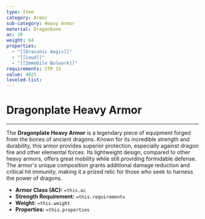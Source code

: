 ```yaml
---
type: Item
category: Armor
sub-category: Heavy Armor
material: Dragonbone
ac: 20
weight: 64
properties:
  - "[[Draconic Aegis]]"
  - "[[Loud]]"
  - "[[Immobile Bulwark]]"
requirements: STR 15
value: 4025
leveled-list: 
---
```

# Dragonplate Heavy Armor
---
The **Dragonplate Heavy Armor** is a legendary piece of equipment forged from the bones of ancient dragons. Known for its incredible strength and durability, this armor provides superior protection, especially against dragon fire and other elemental forces. Its lightweight design, compared to other heavy armors, offers great mobility while still providing formidable defense. The armor's unique composition grants additional damage reduction and critical hit immunity, making it a prized relic for those who seek to harness the power of dragons.

- **Armor Class (AC):** `=this.ac`
- **Strength Requirement:** `=this.requirements`
- **Weight:** `=this.weight`
- **Properties:** `=this.properties`